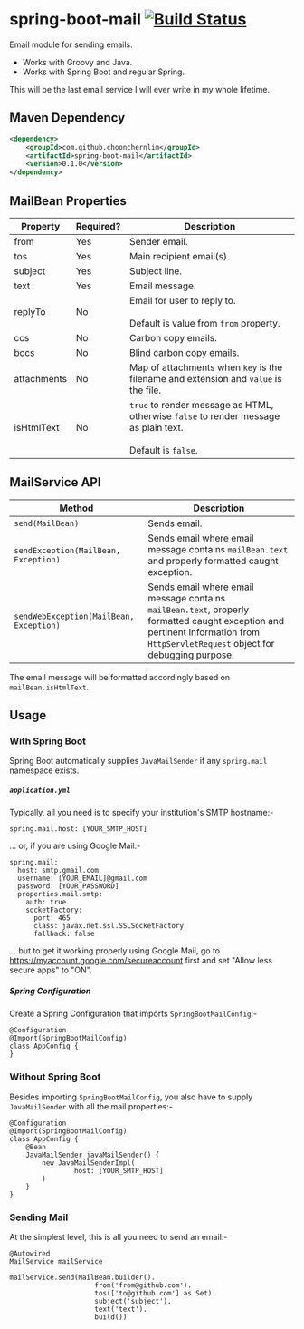 # spring-boot-mail [![Build Status](https://travis-ci.org/choonchernlim/spring-boot-mail.svg?branch=master)](https://travis-ci.org/choonchernlim/spring-boot-mail)

Email module for sending emails.
 
* Works with Groovy and Java.
* Works with Spring Boot and regular Spring.

This will be the last email service I will ever write in my whole lifetime.

## Maven Dependency

```xml
<dependency>
    <groupId>com.github.choonchernlim</groupId>
    <artifactId>spring-boot-mail</artifactId>
    <version>0.1.0</version>
</dependency>
```

## MailBean Properties

|Property                  |Required? |Description                                                                                                         |
|--------------------------|----------|--------------------------------------------------------------------------------------------------------------------|
|from                      |Yes       |Sender email.                                                                                                       |
|tos                       |Yes       |Main recipient email(s).                                                                                            |
|subject                   |Yes       |Subject line.                                                                                                       |
|text                      |Yes       |Email message.                                                                                                      |
|replyTo                   |No        |Email for user to reply to. <br/><br/>Default is value from `from` property.                                        |
|ccs                       |No        |Carbon copy emails.                                                                                                 |
|bccs                      |No        |Blind carbon copy emails.                                                                                           |
|attachments               |No        |Map of attachments when `key` is the filename and extension and `value` is the file.                                |
|isHtmlText                |No        |`true` to render message as HTML, otherwise `false` to render message as plain text. <br/><br/>Default is `false`.  | 

## MailService API

|Method                                  |Description                                                                                                       |
|----------------------------------------|------------------------------------------------------------------------------------------------------------------|
|`send(MailBean)`                        |Sends email.                                                                                                      |
|`sendException(MailBean, Exception)`    |Sends email where email message contains `mailBean.text` and properly formatted caught exception.                 |
|`sendWebException(MailBean, Exception)` |Sends email where email message contains `mailBean.text`, properly formatted caught exception and pertinent information from `HttpServletRequest` object for debugging purpose. |


The email message will be formatted accordingly based on `mailBean.isHtmlText`.

## Usage

### With Spring Boot

Spring Boot automatically supplies `JavaMailSender` if any `spring.mail` namespace exists.

##### `application.yml`

Typically, all you need is to specify your institution's SMTP hostname:-

    spring.mail.host: [YOUR_SMTP_HOST]

... or, if you are using Google Mail:-

    spring.mail:
      host: smtp.gmail.com
      username: [YOUR_EMAIL]@gmail.com
      password: [YOUR_PASSWORD]
      properties.mail.smtp:
        auth: true
        socketFactory:
          port: 465
          class: javax.net.ssl.SSLSocketFactory
          fallback: false

... but to get it working properly using Google Mail, go to https://myaccount.google.com/secureaccount first and set "Allow less secure apps" to "ON".

##### Spring Configuration

Create a Spring Configuration that imports `SpringBootMailConfig`:-

    @Configuration
    @Import(SpringBootMailConfig)
    class AppConfig {
    }

### Without Spring Boot

Besides importing `SpringBootMailConfig`, you also have to supply `JavaMailSender` with all the mail properties:-

    @Configuration
    @Import(SpringBootMailConfig)
    class AppConfig {
        @Bean
        JavaMailSender javaMailSender() {
            new JavaMailSenderImpl(
                    host: [YOUR_SMTP_HOST]
            )
        }
    }

### Sending Mail

At the simplest level, this is all you need to send an email:-

    @Autowired
    MailService mailService
    
    mailService.send(MailBean.builder().
                         from('from@github.com').
                         tos(['to@github.com'] as Set).
                         subject('subject').
                         text('text').
                         build())
